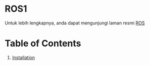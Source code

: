 # ROS1

Untuk lebih lengkapnya, anda dapat mengunjungi laman resmi [ROS](http://wiki.ros.org/Documentation)

# Table of Contents
1. [Installation](https://github.com/Danendra10/ROS1/blob/main/INSTALL.md)